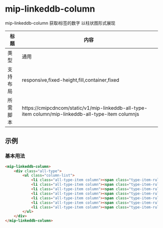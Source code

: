 # mip-linkeddb-column

mip-linkeddb-column 获取i标签的数字 以柱状图形式展现

标题|内容
----|----
类型|通用
支持布局|responsive,fixed-height,fill,container,fixed
所需脚本|https://cmipcdncom/static/v1/mip-linkeddb-all-type-item column/mip-linkeddb-all-type-item columnjs

## 示例

### 基本用法
```html
<mip-linkeddb-column>
    <div class="all-type">
        <ul class="column-list">
            <li class="all-type-item column"><span class="type-item-rule column-rule"><i>19</i></span><span class="type-item-text">冒险</span></li>
            <li class="all-type-item column"><span class="type-item-rule column-rule"><i>17</i></span><span class="type-item-text">动作</span></li>
            <li class="all-type-item column"><span class="type-item-rule column-rule"><i>17</i></span><span class="type-item-text">科幻</span></li>
            <li class="all-type-item column"><span class="type-item-rule column-rule"><i>7</i></span><span class="type-item-text">纪录片</span></li>
            <li class="all-type-item column"><span class="type-item-rule column-rule"><i>6</i></span><span class="type-item-text">剧情</span></li>
            <li class="all-type-item column"><span class="type-item-rule column-rule"><i>4</i></span><span class="type-item-text">喜剧</span></li>
            <li class="all-type-item column"><span class="type-item-rule column-rule"><i>4</i></span><span class="type-item-text">动画</span></li>
        </ul>
    </div>
</mip-linkeddb-column>
```
